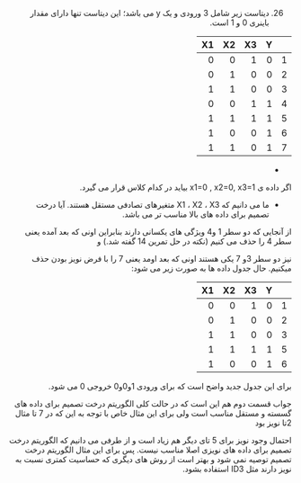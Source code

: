 <div dir='rtl'>

 26. دیتاست زیر شامل 3 ورودی و یک y می باشد؛ این دیتاست تنها دارای مقدار باینری 0 و 1 است.
  
|       |     Y    |     X3    |     X2    |     X1    |
|-------|----------|-----------|-----------|-----------|
|   1   |     0    |     1     |     0     |     0     |
|   2   |     0    |     0     |     1     |     0     |
|   3   |     0    |     0     |     1     |     1     |
|   4   |     1    |     1     |     0     |     0     |
|   5   |     1    |     1     |     1     |     1     |
|   6   |     1    |     0     |     0     |     1     |
|   7   |     1    |     0     |     1     |     1     |

    
- 
اگر داده ی x1=0 , x2=0, x3=1 بیاید در کدام کلاس قرار می گیرد.
  - ما می دانیم که X1 ، X2 ، X3 متغیرهای تصادفی مستقل هستند. آیا درخت تصمیم برای داده های بالا مناسب تر می باشد.

  از آنجایی که دو سطر 1 و4 ویژگی های یکسانی دارند بنابراین اونی که بعد آمده یعنی سطر 4 را حذف می کنیم (نکته در حل تمرین 14 گفته شد.) و 
  
  نیز دو سطر 3و 7 یکی هستند اونی که بعد اومد یعنی 7 را با فرض نویز بودن حذف میکنیم. حال جدول داده ها به صورت زیر می شود:
  
|       |     Y    |     X3    |     X2    |     X1    |
|-------|----------|-----------|-----------|-----------|
|   1   |     0    |     1     |     0     |     0     |
|   2   |     0    |     0     |     1     |     0     |
|   3   |     0    |     0     |     1     |     1     |
|   5   |     1    |     1     |     1     |     1     |
|   6   |     1    |     0     |     0     |     1     |
 
  برای این جدول جدید واضح است که برای ورودی  1و0و0 خروجی 0 می شود.
  
  جواب قسمت دوم هم این است که در حالت کلی الگوریتم درخت تصمیم برای داده های گسسته و مستقل مناسب است ولی برای این مثال خاص با توجه به این که در 7 تا مثال 2تا نویز بود
  
  احتمال وجود نویز برای 5 تای دیگر هم زیاد است و از طرفی می دانیم که الگوریتم درخت تصمیم برای داده های نویزی اصلا مناسب نیست. پس برای این مثال الگوریتم درخت تصمیم توصیه نمی شود و بهتر است از روش های دیگری که حساسیت کمتری نسبت به نویز دارند مثل ID3 استفاده بشود. 
  
  
  
  
  
  
  
  
  
  
  </div>
